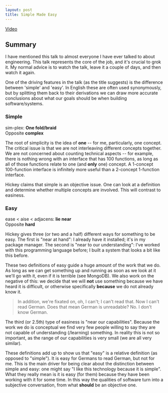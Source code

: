 ```yaml
---
layout: post
title: Simple Made Easy
---
```


[Video](https://www.infoq.com/presentations/Simple-Made-Easy)

## Summary

I have mentioned this talk to almost everyone I have ever talked to about engineering. This talk represents the core of the job, and it's crucial to grok it. My normal advice is to watch the talk, leave it a couple of days, and then watch it again.

One of the driving features in the talk (as the title suggests) is the difference between 'simple' and 'easy'. In English these are often used synonymously, but by splitting them back to their derivations we can draw more accurate conclusions about what our goals should be when building software/systems.

### Simple

sim-plex: **One fold/braid**  
Opposite __complex__

The root of simplicity is the idea of __one__ -- for me, particularly, one concept. The critical issue is that we are not interleaving different concepts together. We are not concerned about counting technical aspects -- for example, there is nothing wrong with an interface that has 100 functions, as long as all of those functions relate to one (and __only__ one) concept. A 1-concept 100-function interface is infinitely more useful than a 2-concept 1-function interface.

Hickey claims that simple is an objective issue. One can look at a definition and determine whether multiple concepts are involved. This will contrast to easiness.

### Easy

ease < aise < adjacens: **lie near**  
Opposite __hard__

Hickey gives three (or two and a half) different ways for something to be easy. The first is "near at hand": I already have it installed; it's in my package manager. The second is "near to our understanding": I've worked with this programming language before; I built a system that looks a bit like this before.

These two definitions of easy guide a huge amount of the work that we do. As long as we can get something up and running as soon as we look at it we'll go with it, even if it is terrible (see MongoDB). We also work on the negative of this: we decide that we will __not__ use something because we have heard it is difficult, or otherwise specifically __because__ we do not already know it.

> In addition, we're fixated on, oh, I can't; I can't read that. Now I can't read German. Does that mean German is unreadable? No. I don't know German.

The third (or 2.5th) type of easiness is "near our capabilities". Because the work we do is conceptual we find very few people willing to say they are not capable of understanding (/learning) something. In reality this is not so important, as the range of our capabilities is very small (we are all very similar).

These definitions add up to show us that "easy" is a relative definition (as opposed to "simple"). It is easy for Germans to read German, but not for me. This is the main driver for being clear about the distinction between simple and easy: one might say "I like this technology because it is simple". What they really mean is it is easy (for them) because they have been working with it for some time. In this way the qualities of software turn into a subjective conversation, from what __should__ be an objective one.
